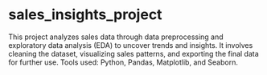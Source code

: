 # sales_insights_project
This project analyzes sales data through data preprocessing and exploratory data analysis (EDA) to uncover trends and insights. It involves cleaning the dataset, visualizing sales patterns, and exporting the final data for further use. Tools used: Python, Pandas, Matplotlib, and Seaborn.
